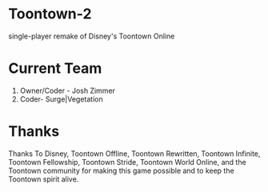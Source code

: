 # Toontown-2
single-player remake of Disney's Toontown Online

# Current Team

1. Owner/Coder - Josh Zimmer 
2. Coder- Surge|Vegetation

# Thanks

Thanks To Disney, Toontown Offline, Toontown Rewritten, Toontown Infinite, Toontown Fellowship, Toontown Stride, Toontown World Online, 
and the Toontown community for making this game possible and to keep the Toontown spirit alive.
